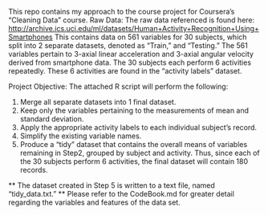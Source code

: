 This repo contains my approach to the course project for Coursera’s “Cleaning Data” course.
Raw Data:
The raw data referenced is found here:
http://archive.ics.uci.edu/ml/datasets/Human+Activity+Recognition+Using+Smartphones 
This contains data on 561 variables for 30 subjects, which split into 2 separate datasets, denoted as “Train,” and “Testing.” The 561 variables pertain to 3-axial linear acceleration and 3-axial angular velocity derived from smartphone data. The 30 subjects each perform 6 activities repeatedly. These 6 activities are found in the “activity labels” dataset. 

Project Objective:
The attached R script will perform the following:
1.	Merge all separate datasets into 1 final dataset.
2.	Keep only the variables pertaining to the measurements of mean and standard deviation.
3.	Apply the appropriate activity labels to each individual subject’s record.
4.	Simplify the existing variable names.
5.	Produce a “tidy” dataset that contains the overall means of variables remaining in Step2, grouped by subject and activity. Thus, since each of the 30 subjects perform 6 activities, the final dataset will contain 180 records.

** The dataset created in Step 5 is written to a text file, named “tidy_data.txt.”
** Please refer to the CodeBook.md for greater detail regarding the variables and features of the data set.


